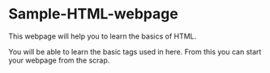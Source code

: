 # Sample-HTML-webpage

This webpage will help you to learn the basics of HTML.

You will be able to learn the basic tags used in here. From this you can start your webpage from the scrap.
